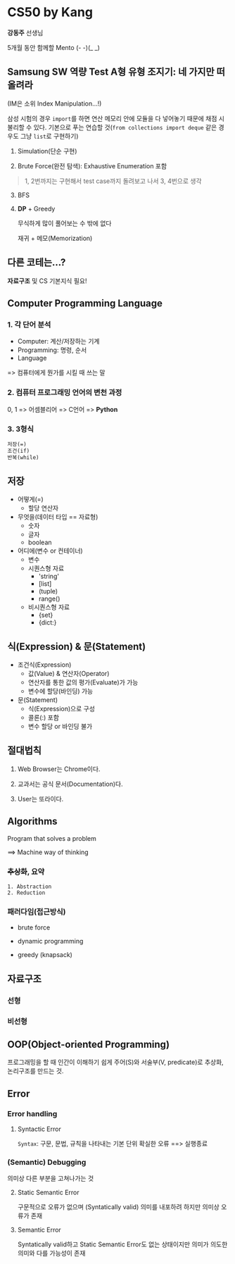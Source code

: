 # CS50 by Kang

**강동주** 선생님

5개월 동안 함께할 Mento (- -)(_ _)



## Samsung SW 역량 Test A형 유형 조지기: 네 가지만 떠올려라

(IM은 소위 Index Manipulation...!)

삼성 시험의 경우 `import`를 하면 연산 메모리 안에 모듈을 다 넣어놓기 때문에 채점 시 불리할 수 있다. 기본으로 푸는 연습할 것(`from collections import deque` 같은 경우도 그냥 `list`로 구현하기)

1. Simulation(단순 구현)

2. Brute Force(완전 탐색): Exhaustive Enumeration 포함



> 1, 2번까지는 구현해서 test case까지 돌려보고 나서 3, 4번으로 생각



3. BFS

4. **DP** + Greedy

    무식하게 많이 풀어보는 수 밖에 없다

    재귀 + 메모(Memorization)



## 다른 코테는...?

**자료구조** 및 CS 기본지식 필요!


## Computer Programming Language

### 1. 각 단어 분석

* Computer: 계산/저장하는 기계
* Programming: 명령, 순서
* Language

=> 컴퓨터에게 뭔가를 시킬 때 쓰는 말



### 2. 컴퓨터 프로그래밍 언어의 변천 과정

0, 1 => 어셈블리어 => C언어 => __Python__



### 3. 3형식

```html
저장(=)
조건(if)
반복(while)
```



## 저장
- 어떻게(=)
    - 할당 연산자
- 무엇을(데이터 타입 == 자료형)
    - 숫자
    - 글자
    - boolean
- 어디에(변수 or 컨테이너)
    - 변수
    - 시퀀스형 자료
        - 'string'
        - [list]
        - (tuple)
        - range()
    - 비시퀀스형 자료
        - {set}
        - {dict:}



## 식(Expression) & 문(Statement)
- 조건식(Expression)
    - 값(Value) & 연산자(Operator)
    - 연산자를 통한 값의 평가(Evaluate)가 가능
    - 변수에 할당(바인딩) 가능
- 문(Statement)
    - 식(Expression)으로 구성
    - 콜론(:) 포함
    - 변수 할당 or 바인딩 불가



## 절대법칙

1. Web Browser는 Chrome이다.

2. 교과서는 공식 문서(Documentation)다.

3. User는 또라이다.



## Algorithms

Program that solves a problem

==> Machine way of thinking

### ~~추상화~~, 요약

    1. Abstraction
    2. Reduction

### 패러다임(접근방식)

- brute force

- dynamic programming

- greedy (knapsack)



## 자료구조

### 선형

### 비선형



## OOP(Object-oriented Programming)

프로그래밍을 할 때 인간이 이해하기 쉽게 주어(S)와 서술부(V, predicate)로 추상화, 논리구조를 만드는 것.



## Error

### Error handling

1. Syntactic Error

    `Syntax`: 구문, 문법, 규칙을 나타내는 기본 단위
    확실한 오류 ==> 실행종료

### (Semantic) Debugging

의미상 다른 부분을 고쳐나가는 것

2. Static Semantic Error

    구문적으로 오류가 없으며 (Syntatically valid) 의미를 내포하려 하지만 의미상 오류가 존재

3. Semantic Error

    Syntatically valid하고 Static Semantic Error도 없는 상태이지만 의미가 의도한 의미와 다를 가능성이 존재